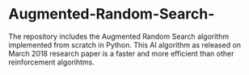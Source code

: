 # Augmented-Random-Search-
The repository includes the Augmented Random Search algorithm implemented from scratch in Python. This AI algorithm as released on March 2018 research paper is a faster and more efficient than other reinforcement algorihtms. 
